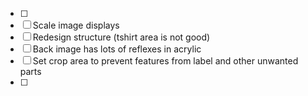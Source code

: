 - [ ] 
- [ ] Scale image displays
- [ ] Redesign structure (tshirt area is not good)
- [ ] Back image has lots of reflexes in acrylic
- [ ] Set crop area to prevent features from label and other unwanted parts
- [ ] 
